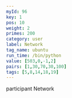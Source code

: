 ```yaml
---
myId: 96
key: 1
pos: 10
weight: 2
primes: 200
category: user
label: Network
tag_name: ubuntu
run_time: /bin/python
value: [503,0,-1,2]
pairs: [1,30,70,30,100]
tags: [5,8,14,18,19]
---
```

participant Network
